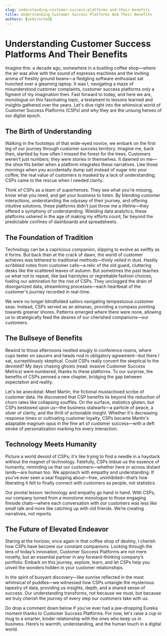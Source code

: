 ```yaml
---
slug: understanding-customer-success-platforms-and-their-benefits
title: Understanding Customer Success Platforms And Their Benefits
authors: [undirected]
---
```



# Understanding Customer Success Platforms And Their Benefits

Imagine this: a decade ago, somewhere in a bustling coffee shop—where the air was alive with the sound of espresso machines and the inviting aroma of freshly ground beans—a fledgling software enthusiast sat hunched over a gleaming laptop. It was I, navigating a maze of misunderstood customer complaints, customer success platforms only a figment of my imagination then. Fast forward to today, and here we are, monologue on this fascinating topic, a testament to lessons learned and insights gathered over the years. Let's dive right into the whimsical world of Customer Success Platforms (CSPs) and why they are the unsung heroes of our digital epoch.

## The Birth of Understanding

Walking in the footsteps of that wide-eyed novice, we embark on the first leg of our journey through customer success territory. Imagine me, back then, startled by how often I missed the forest for the trees. Customers weren't just numbers; they were stories in themselves. It dawned on me—the shoe fits better when a platform integrates these narratives. Like those mornings when you accidentally dump salt instead of sugar into your coffee, the real value of customers is masked by a lack of understanding; CSPs came to the rescue when I needed clarity.

Think of CSPs as a team of superheroes. They see what you're missing, know what you need, and get your business to listen. By blending customer interactions, understanding the odyssey of their journey, and offering intuitive solutions, these platforms didn't just throw me a lifeline—they offered a symphony of understanding. Wielding data analytics, these platforms ushered in the age of making my efforts count, far beyond the predictable confines of dashboards and spreadsheets.

## The Foundation of Tradition

Technology can be a capricious companion, slipping to evolve as swiftly as it forms. But back then at the crack of dawn, the world of customer achieves was tethered to traditional methods—thinly veiled in dust. Hastily scribbled notes from customer calls—a relic of the old guard, cluttering desks like the scattered leaves of autumn. But sometimes the past teaches us what not to repeat, like bad hairstyles or regrettable fashion choices, fueling our admiration for the rise of CSPs. They unclogged the drain of disorganized data, streamlining processes—each heartbeat of the customer's journey recorded in real-time.

We were no longer blindfolded sailors navigating tempestuous customer seas. Instead, CSPs served as an almanac, providing a compass pointing towards greener shores. Patterns emerged where there were none, allowing us to strategically feed the desires of our cherished companions—our customers.

## The Bullseye of Benefits

Rewind to those afternoons nestled snugly in conference rooms, where cups teeter on saucers and heads nod in obligatory agreement—but there I sat, surreptitiously skeptical. Could CSPs really convert the skeptical to the devoted? My days chasing ghosts (read: evasive Customer Success Metrics) were numbered, thanks to these platforms. To our surprise, the benefits of CSPs penned a new chapter, bridging the gap between expectation and reality.

Let's be anecdotal: Meet Martin, the fictional mustachioed scribe of customer data. He discovered that CSP benefits lie beyond the reduction of churn rates like collapsing soufflés. On the surface, statistics glisten, but CSPs bestowed upon us—the business stalwarts—a particle of peace, a sliver of clarity, and the thrill of actionable insight. Whether it's decreasing response times or cultivating customer loyalty, CSPs became Martin's adaptable magnum opus in the fine art of customer success—with a deft stroke of personalization marking his every interaction.

## Technology Meets Humanity

Picture a world devoid of CSPs; it's like trying to find a needle in a haystack without the magnet of technology. Fatefully, CSPs imbue us the essence of humanity, reminding us that our customers—whether here or across distant lands—are human too. We approach with empathy and understanding. If you’ve ever seen a seal flopping about—free, uninhibited—that’s how liberating it felt to finally connect with customers as people, not statistics.

Our pivotal lesson: technology and empathy go hand in hand. With CSPs, our company turned from a monotone monologue to those engaging fireside chats—where each conversation with our customers was less like small talk and more like catching up with old friends. We’re creating narratives, not reports.

## The Future of Elevated Endeavor

Staring at the horizon, once again in that coffee shop of destiny, I cherish how CSPs have become our constant companions. Looking through the lens of today’s innovation, Customer Success Platforms are not mere novelty, but an essential partner in any forward-thinking company’s portfolio. Embark on this journey, explore, learn, and let CSPs help you unveil the wonders hidden in your customer relationships. 

In the spirit of buoyant discovery—like sunrise reflected in the most whimsical of puddles—we witnessed how CSPs untangle the mysterious tapestry of data, providing us insights, depth, and a shared sense of success. Our understanding transforms, not because we must, but because we truly cherish the journey of every step our customers take with us.

Do drop a comment down below if you've ever had a jaw-dropping Eureka moment thanks to Customer Success Platforms. For now, let's raise a cup or mug to a smarter, kinder relationship with the ones who keep us in business. Here’s to warmth, understanding, and the human touch in a digital world.